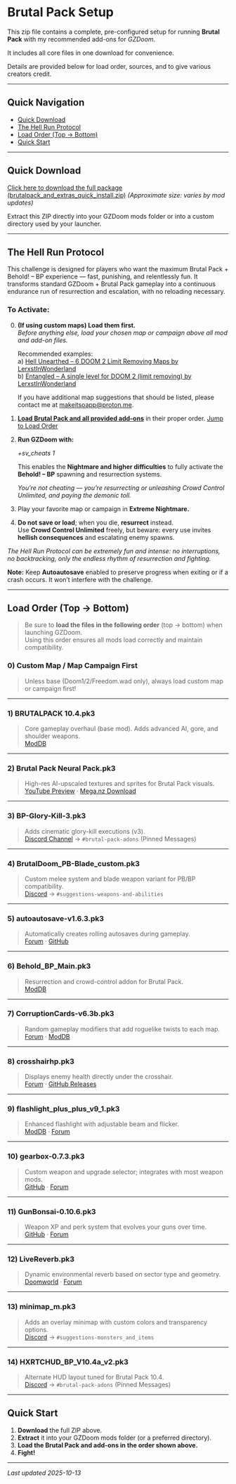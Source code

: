 # Brutal Pack Setup

This zip file contains a complete, pre-configured setup for running **Brutal Pack** with my recommended add-ons for *GZDoom*.  

It includes all core files in one download for convenience.

Details are provided below for load order, sources, and to give various creators credit.

---

## Quick Navigation
- [Quick Download](#quick-download)
- [The Hell Run Protocol](#the-hell-run-protocol)
- [Load Order (Top → Bottom)](#load-order-top--bottom)
- [Quick Start](#quick-start)

---

## Quick Download

[Click here to download the full package (brutalpack_and_extras_quick_install.zip)](https://github.com/BobQuickSaveSmith/Make-It-So-GZDoom-Launcher/raw/main/extras/brutalpacksetup/brutalpack_and_extras_quick_install.zip)
*(Approximate size: varies by mod updates)*  

Extract this ZIP directly into your GZDoom mods folder or into a custom directory used by your launcher.

---

## The Hell Run Protocol

This challenge is designed for players who want the maximum Brutal Pack + Behold! – BP experience — fast, punishing, and relentlessly fun. It transforms standard GZDoom + Brutal Pack gameplay into a continuous endurance run of resurrection and escalation, with no reloading necessary.

### To Activate:

0) **(If using custom maps) Load them first.**  
   *Before anything else, load your chosen map or campaign above all mod and add-on files.*

   Recommended examples:  
   a) [Hell Unearthed – 6 DOOM 2 Limit Removing Maps by LerxstInWonderland](https://www.doomworld.com/forum/topic/128245-hell-unearthed-6-doom-2-limit-removing-maps/?tab=comments#comment-2472772)  
   b) [Entangled – A single level for DOOM 2 (limit removing) by LerxstInWonderland](https://www.doomworld.com/forum/topic/151288-entangled-a-single-level-for-doom-2-limit-removing/?tab=comments#comment-2901952)

   If you have additional map suggestions that should be listed, please contact me at [makeitsoapp@proton.me](mailto:makeitsoapp@proton.me).

1) **[Load Brutal Pack and all provided add-ons](https://github.com/BobQuickSaveSmith/Make-It-So-GZDoom-Launcher/raw/main/extras/brutalpacksetup/brutalpack_and_extras_quick_install.zip)** in their proper order. [Jump to Load Order](#load-order-top--bottom)

2) **Run GZDoom with:**

   *+sv_cheats 1*
   
   This enables the **Nightmare and higher difficulties** to fully activate the **Behold! – BP** spawning and resurrection systems.  
   
   *You’re not cheating — you’re resurrecting or unleashing Crowd Control Unlimited, and paying the demonic toll.*

3) Play your favorite map or campaign in **Extreme Nightmare.**

4) **Do not save or load**; when you die, **resurrect** instead.  
   Use **Crowd Control Unlimited** freely, but beware: every use invites **hellish consequences** and escalating enemy spawns.

*The Hell Run Protocol can be extremely fun and intense: no interruptions, no backtracking, only the endless rhythm of resurrection and fighting.*

**Note:** Keep **Autoautosave** enabled to preserve progress when exiting or if a crash occurs. It won’t interfere with the challenge.

---

## Load Order (Top → Bottom)

> Be sure to **load the files in the following order** (top → bottom) when launching GZDoom.  
> Using this order ensures all mods load correctly and maintain compatibility.

### 0) **Custom Map / Map Campaign First**
> Unless base (Doom1/2/Freedom.wad only), always load custom map or campaign first!  

---

### 1) **BRUTALPACK 10.4.pk3**  
> Core gameplay overhaul (base mod). Adds advanced AI, gore, and shoulder weapons.  
[ModDB](https://www.moddb.com/addons/brutal-pack1)

---

### 2) **Brutal Pack Neural Pack.pk3**  
> High-res AI-upscaled textures and sprites for Brutal Pack visuals.  
[YouTube Preview](https://www.youtube.com/watch?v=XEJTqbG27U4) · [Mega.nz Download](https://mega.nz/folder/04ZSyaRZ#bhhD8MpbOliZxHf9W-aHFg)

---

### 3) **BP-Glory-Kill-3.pk3**  
> Adds cinematic glory-kill executions (v3).  
[Discord Channel](https://discord.gg/GczEEGda) → `#brutal-pack-adons` (Pinned Messages)  

---

### 4) **BrutalDoom_PB-Blade_custom.pk3**  
> Custom melee system and blade weapon variant for PB/BP compatibility.  
[Discord](https://discord.gg/GczEEGda) → `#suggestions-weapons-and-abilities`  
  
---

### 5) **autoautosave-v1.6.3.pk3**  
> Automatically creates rolling autosaves during gameplay.  
[Forum](https://forum.zdoom.org/viewtopic.php?f=43&t=59889) · [GitHub](https://github.com/mmaulwurff/autoautosave)

---

### 6) **Behold_BP_Main.pk3**  
> Resurrection and crowd-control addon for Brutal Pack.  
[ModDB](https://www.moddb.com/games/doom/downloads/behold-bp)

---

### 7) **CorruptionCards-v6.3b.pk3**  
> Random gameplay modifiers that add roguelike twists to each map.  
[Forum](https://forum.zdoom.org/viewtopic.php?t=67939) · [ModDB](https://www.moddb.com/mods/corruption-cards/downloads/corruptioncards-v63b)

---

### 8) **crosshairhp.pk3**  
> Displays enemy health directly under the crosshair.  
[Forum](https://forum.zdoom.org/viewtopic.php?t=60356) · [GitHub Releases](https://github.com/Tekkish/CrosshairHP/releases/tag/v1.28)

---

### 9) **flashlight_plus_plus_v9_1.pk3**  
> Enhanced flashlight with adjustable beam and flicker.  
[ModDB](https://www.moddb.com/games/doom/addons/flashlight-plus-plus) · [Forum](https://forum.zdoom.org/viewtopic.php?f=43&t=75585&p=1221621)

---

### 10) **gearbox-0.7.3.pk3**  
> Custom weapon and upgrade selector; integrates with most weapon mods.  
[GitHub](https://github.com/mmaulwurff/gearbox) · [Forum](https://forum.zdoom.org/viewtopic.php?t=71086)

---

### 11) **GunBonsai-0.10.6.pk3**  
> Weapon XP and perk system that evolves your guns over time.  
[GitHub](https://github.com/ToxicFrog/doom-mods/releases/tag/gun-bonsai-0.10.6) · [Forum](https://forum.zdoom.org/viewtopic.php?t=76080)

---

### 12) **LiveReverb.pk3**  
> Dynamic environmental reverb based on sector type and geometry.  
[Doomworld](https://www.doomworld.com/forum/topic/120740-livereverb-dynamic-reverb-for-all-doom-maps/) · [Forum](https://forum.zdoom.org/viewtopic.php?t=71849)

---

### 13) **minimap_m.pk3**  
> Adds an overlay minimap with custom colors and transparency options.  
[Discord](https://discord.gg/GczEEGda) → `#suggestions-monsters_and_items`  

---

### 14) **HXRTCHUD_BP_V10.4a_v2.pk3**  
> Alternate HUD layout tuned for Brutal Pack 10.4.  
[Discord](https://discord.gg/GczEEGda) → `#brutal-pack-adons` (Pinned Messages)  

---

## Quick Start

1. **Download** the full ZIP above.  
2. **Extract** it into your GZDoom mods folder (or a preferred directory).  
3. **Load the Brutal Pack and add-ons in the order shown above.**  
4. **Fight!**

---

_Last updated 2025-10-13_

